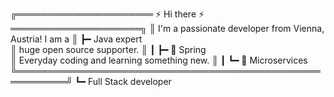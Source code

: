 ╔══════════════════════ ⚡  Hi there ⚡ ═════════════════════╗ 
║ I'm a passionate developer from Vienna, Austria! I am a  ║ ┣━ Java expert       
║ huge open source supporter.                              ║ ┃   ┣━ 🔭 Spring            
║ Everyday coding and learning something new.              ║ ┃   ┗━ 🔭 Microservices    
╚══════════════════════════════════════════════════════════╝ ┗━ Full Stack developer               
